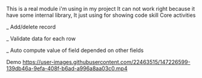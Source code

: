 
This is a real module i'm using in my project
It can not work right because it have some internal library, It just using for showing code skill
Core activities

_ Add/delete record

_ Validate data for each row

_ Auto compute value of field depended on other fields

Demo
https://user-images.githubusercontent.com/22463515/147226599-139db46a-9efa-408f-b6ad-a996a8aa03c0.mp4

